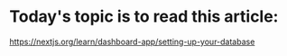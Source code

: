 # Today's topic is to read this article:

https://nextjs.org/learn/dashboard-app/setting-up-your-database